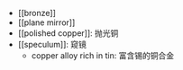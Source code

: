 - [[bronze]]
- [[plane mirror]]
- [[polished copper]]: 抛光铜 
- [[speculum]]: 窥镜 
    - copper alloy rich in tin: 富含锡的铜合金 
